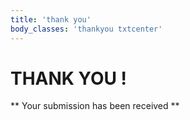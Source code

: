 ```yaml
---
title: 'thank you'
body_classes: 'thankyou txtcenter'
---
```


<i class="fa fa-check fa-5x pvl mvl"></i>
  
# THANK YOU ! 


  
** Your submission has been received **


